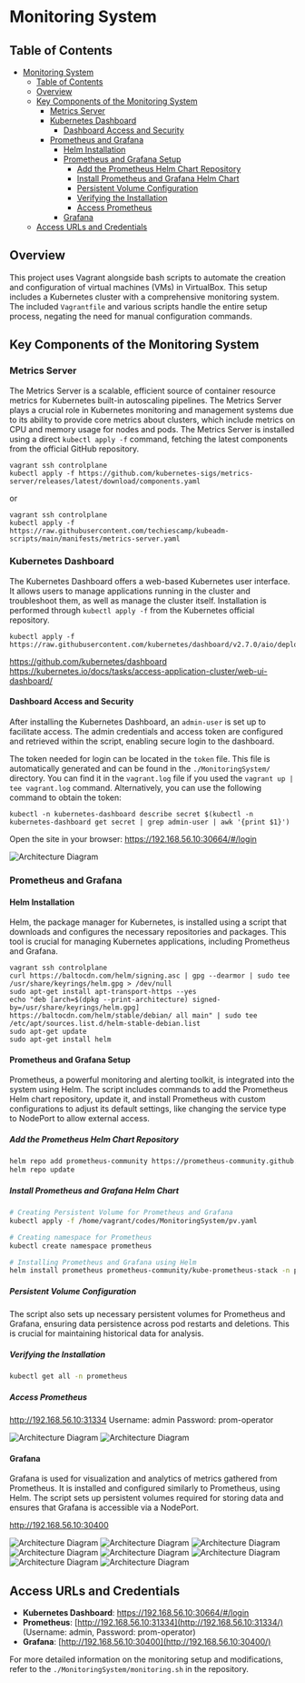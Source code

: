 # Monitoring System

## Table of Contents

- [Monitoring System](#monitoring-system)
  - [Table of Contents](#table-of-contents)
  - [Overview](#overview)
  - [Key Components of the Monitoring System](#key-components-of-the-monitoring-system)
    - [Metrics Server](#metrics-server)
    - [Kubernetes Dashboard](#kubernetes-dashboard)
      - [Dashboard Access and Security](#dashboard-access-and-security)
    - [Prometheus and Grafana](#prometheus-and-grafana)
      - [Helm Installation](#helm-installation)
      - [Prometheus and Grafana Setup](#prometheus-and-grafana-setup)
        - [Add the Prometheus Helm Chart Repository](#add-the-prometheus-helm-chart-repository)
        - [Install Prometheus and Grafana Helm Chart](#install-prometheus-and-grafana-helm-chart)
        - [Persistent Volume Configuration](#persistent-volume-configuration)
        - [Verifying the Installation](#verifying-the-installation)
        - [Access Prometheus](#access-prometheus)
      - [Grafana](#grafana)
  - [Access URLs and Credentials](#access-urls-and-credentials)


## Overview

This project uses Vagrant alongside bash scripts to automate the creation and configuration of virtual machines (VMs) in VirtualBox. This setup includes a Kubernetes cluster with a comprehensive monitoring system. The included `Vagrantfile` and various scripts handle the entire setup process, negating the need for manual configuration commands.

## Key Components of the Monitoring System

### Metrics Server

The Metrics Server is a scalable, efficient source of container resource metrics for Kubernetes built-in autoscaling pipelines. The Metrics Server plays a crucial role in Kubernetes monitoring and management systems due to its ability to provide core metrics about clusters, which include metrics on CPU and memory usage for nodes and pods. The Metrics Server is installed using a direct `kubectl apply -f` command, fetching the latest components from the official GitHub repository.

```shell
vagrant ssh controlplane
kubectl apply -f https://github.com/kubernetes-sigs/metrics-server/releases/latest/download/components.yaml
```

or

```shell
vagrant ssh controlplane
kubectl apply -f https://raw.githubusercontent.com/techiescamp/kubeadm-scripts/main/manifests/metrics-server.yaml
```

### Kubernetes Dashboard

The Kubernetes Dashboard offers a web-based Kubernetes user interface. It allows users to manage applications running in the cluster and troubleshoot them, as well as manage the cluster itself. Installation is performed through `kubectl apply -f` from the Kubernetes official repository.

```shell
kubectl apply -f https://raw.githubusercontent.com/kubernetes/dashboard/v2.7.0/aio/deploy/recommended.yaml
```

https://github.com/kubernetes/dashboard
https://kubernetes.io/docs/tasks/access-application-cluster/web-ui-dashboard/

#### Dashboard Access and Security

After installing the Kubernetes Dashboard, an `admin-user` is set up to facilitate access. The admin credentials and access token are configured and retrieved within the script, enabling secure login to the dashboard.

The token needed for login can be located in the `token` file. This file is automatically generated and can be found in the `./MonitoringSystem/` directory. You can find it in the `vagrant.log` file if you used the `vagrant up | tee vagrant.log` command. Alternatively, you can use the following command to obtain the token:
  
  ```shell
kubectl -n kubernetes-dashboard describe secret $(kubectl -n kubernetes-dashboard get secret | grep admin-user | awk '{print $1}')
```
Open the site in your browser: https://192.168.56.10:30664/#/login

![Architecture Diagram](../images/k8s1.png)

### Prometheus and Grafana

#### Helm Installation

Helm, the package manager for Kubernetes, is installed using a script that downloads and configures the necessary repositories and packages. This tool is crucial for managing Kubernetes applications, including Prometheus and Grafana.

```shell
vagrant ssh controlplane
curl https://baltocdn.com/helm/signing.asc | gpg --dearmor | sudo tee /usr/share/keyrings/helm.gpg > /dev/null
sudo apt-get install apt-transport-https --yes
echo "deb [arch=$(dpkg --print-architecture) signed-by=/usr/share/keyrings/helm.gpg] https://baltocdn.com/helm/stable/debian/ all main" | sudo tee /etc/apt/sources.list.d/helm-stable-debian.list
sudo apt-get update
sudo apt-get install helm
```

#### Prometheus and Grafana Setup

Prometheus, a powerful monitoring and alerting toolkit, is integrated into the system using Helm. The script includes commands to add the Prometheus Helm chart repository, update it, and install Prometheus with custom configurations to adjust its default settings, like changing the service type to NodePort to allow external access.

##### Add the Prometheus Helm Chart Repository

```bash
helm repo add prometheus-community https://prometheus-community.github.io/helm-charts
helm repo update
```

##### Install Prometheus and Grafana Helm Chart


```bash
# Creating Persistent Volume for Prometheus and Grafana
kubectl apply -f /home/vagrant/codes/MonitoringSystem/pv.yaml

# Creating namespace for Prometheus
kubectl create namespace prometheus

# Installing Prometheus and Grafana using Helm
helm install prometheus prometheus-community/kube-prometheus-stack -n prometheus --values /home/vagrant/codes/MonitoringSystem/kube-prometheus-stack-values.yaml
``` 
##### Persistent Volume Configuration

The script also sets up necessary persistent volumes for Prometheus and Grafana, ensuring data persistence across pod restarts and deletions. This is crucial for maintaining historical data for analysis.

##### Verifying the Installation
```bash
kubectl get all -n prometheus
```


##### Access Prometheus

http://192.168.56.10:31334
Username: admin
Password: prom-operator

![Architecture Diagram](../images/p1.png)
![Architecture Diagram](../images/p2.png)

#### Grafana

Grafana is used for visualization and analytics of metrics gathered from Prometheus. It is installed and configured similarly to Prometheus, using Helm. The script sets up persistent volumes required for storing data and ensures that Grafana is accessible via a NodePort.

http://192.168.56.10:30400

![Architecture Diagram](../images/g1.png)
![Architecture Diagram](../images/g2.png)
![Architecture Diagram](../images/g3.png)
![Architecture Diagram](../images/g4.png)
![Architecture Diagram](../images/g5.png)
![Architecture Diagram](../images/g6.png)
![Architecture Diagram](../images/g7.png)
![Architecture Diagram](../images/g8.png)

## Access URLs and Credentials

- **Kubernetes Dashboard**: https://192.168.56.10:30664/#/login
- **Prometheus**: [http://192.168.56.10:31334](http://192.168.56.10:31334/) (Username: admin, Password: prom-operator)
- **Grafana**: [http://192.168.56.10:30400](http://192.168.56.10:30400/)

For more detailed information on the monitoring setup and modifications, refer to the `./MonitoringSystem/monitoring.sh` in the repository.